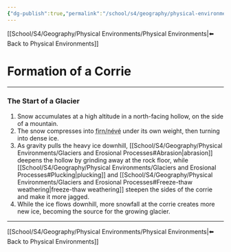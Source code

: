 ```yaml
---
{"dg-publish":true,"permalink":"/school/s4/geography/physical-environments/formation-of-a-corrie/","dgHomeLink":true,"dgPassFrontmatter":false}
---
```


[[School/S4/Geography/Physical Environments/Physical Environments|⬅️ Back to Physical Environments]]
# Formation of a Corrie
---

### The Start of a Glacier
1. Snow accumulates at a high altitude in a north-facing hollow, on the side of a mountain.
2. The snow compresses into <abbr title="Partially compacted snow, halfway to becoming ice">firn/névé</abbr> under its own weight, then turning into dense ice.
3. As gravity pulls the heavy ice downhill, [[School/S4/Geography/Physical Environments/Glaciers and Erosional Processes#Abrasion|abrasion]] deepens the hollow by grinding away at the rock floor, while [[School/S4/Geography/Physical Environments/Glaciers and Erosional Processes#Plucking|plucking]] and [[School/S4/Geography/Physical Environments/Glaciers and Erosional Processes#Freeze-thaw weathering|freeze-thaw weathering]] steepen the sides of the corrie and make it more jagged.
4. While the ice flows downhill, more snowfall at the corrie creates more new ice, becoming the source for the growing glacier.

---
[[School/S4/Geography/Physical Environments/Physical Environments|⬅️ Back to Physical Environments]]
